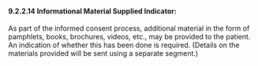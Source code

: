 #### 9.2.2.14 Informational Material Supplied Indicator: 

As part of the informed consent process, additional material in the form of pamphlets, books, brochures, videos, etc., may be provided to the patient. An indication of whether this has been done is required. (Details on the materials provided will be sent using a separate segment.)
